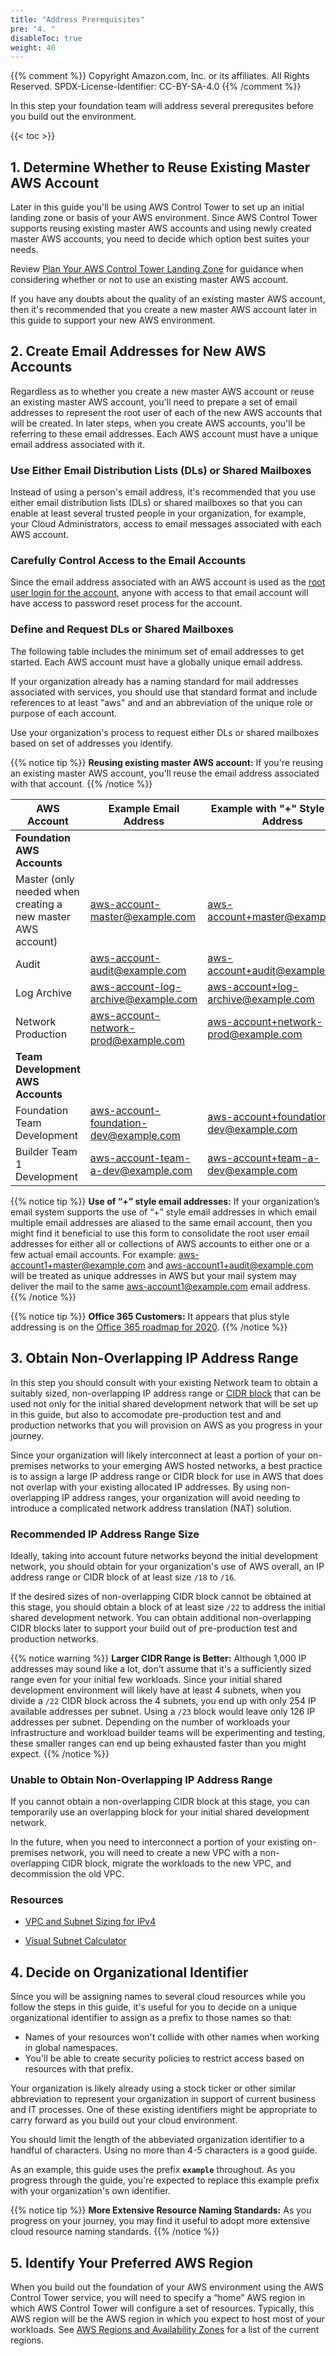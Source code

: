 ```yaml
---
title: "Address Prerequisites"
pre: "4. "
disableToc: true
weight: 40
---
```


{{% comment %}}
Copyright Amazon.com, Inc. or its affiliates. All Rights Reserved.
SPDX-License-Identifier: CC-BY-SA-4.0
{{% /comment %}}

In this step your foundation team will address several prerequsites before you build out the environment.

{{< toc >}}

## 1. Determine Whether to Reuse Existing Master AWS Account

Later in this guide you'll be using AWS Control Tower to set up an initial landing zone or basis of your AWS environment.  Since AWS Control Tower supports reusing existing master AWS accounts and using newly created master AWS accounts, you need to decide which option best suites your needs.

Review [Plan Your AWS Control Tower Landing Zone](https://docs.aws.amazon.com/controltower/latest/userguide/planning-your-deployment.html) for guidance when considering whether or not to use an existing master AWS account.

If you have any doubts about the quality of an existing master AWS account, then it's recommended that you create a new master AWS account later in this guide to support your new AWS environment.

## 2. Create Email Addresses for New AWS Accounts

Regardless as to whether you create a new master AWS account or reuse an existing master AWS account, you'll need to prepare a set of email addresses to represent the root user of each of the new AWS accounts that will be created. In later steps, when you create AWS accounts, you'll be referring to these email addresses. Each AWS account must have a unique email address associated with it.

### Use Either Email Distribution Lists (DLs) or Shared Mailboxes
Instead of using a person's email address, it's recommended that you use either email distribution lists (DLs) or shared mailboxes so that you can enable at least several trusted people in your organization, for example, your Cloud Administrators, access to email messages associated with each AWS account.

### Carefully Control Access to the Email Accounts
Since the email address associated with an AWS account is used as the [root user login for the account](https://docs.aws.amazon.com/IAM/latest/UserGuide/id_root-user.html), anyone with access to that email account will have access to password reset process for the account. 

### Define and Request DLs or Shared Mailboxes
The following table includes the minimum set of email addresses to get started. Each AWS account must have a globally unique email address. 

If your organization already has a naming standard for mail addresses associated with services, you should use that standard format and include references to at least "aws" and and an abbreviation of the unique role or purpose of each account.

Use your organization's process to request either DLs or shared mailboxes based on set of addresses you identify.

{{% notice tip %}}
**Reusing existing master AWS account:** If you're reusing an existing master AWS account, you'll reuse the email address associated with that account.
{{% /notice %}}

|AWS Account	|Example Email Address|Example with "+" Style Email Address|
|---|---|---|
|**Foundation AWS Accounts**||
|Master (only needed when creating a new master AWS account)|aws-account-master@example.com|aws-account+master@example.com|
|Audit|aws-account-audit@example.com|aws-account+audit@example.com|
|Log Archive|aws-account-log-archive@example.com|aws-account+log-archive@example.com|
|Network Production|aws-account-network-prod@example.com|aws-account+network-prod@example.com|
|**Team Development AWS Accounts**|||
|Foundation Team Development|aws-account-foundation-dev@example.com|aws-account+foundation-dev@example.com|
|Builder Team 1 Development|aws-account-team-a-dev@example.com|aws-account+team-a-dev@example.com|

{{% notice tip %}}
**Use of “+” style email addresses:** If your organization’s email system supports the use of “+” style email addresses in which email multiple email addresses are aliased to the same email account, then you might find it beneficial to use this form to consolidate the root user email addresses for either all or collections of AWS accounts to either one or a few actual email accounts. For example: [aws-account1+master@example.com](mailto:aws-account1+master@example.com) and [aws-account1+audit@example.com](mailto:aws-account1+audit@example.com) will be treated as unique addresses in AWS but your mail system may deliver the mail to the same [aws-account1@example.com](mailto:aws-account1@example.com) email address.
{{% /notice %}}

{{% notice tip %}}
**Office 365 Customers:** It appears that plus style addressing is on the [Office 365 roadmap for 2020](https://techcommunity.microsoft.com/t5/exchange-team-blog/exchange-transport-news-from-microsoft-ignite-2019/ba-p/993417).
{{% /notice %}}

## 3. Obtain Non-Overlapping IP Address Range

In this step you should consult with your existing Network team to obtain a suitably sized, non-overlapping IP address range or [CIDR block](https://en.wikipedia.org/wiki/Classless_Inter-Domain_Routing) that can be used not only for the initial shared development network that will be set up in this guide, but also to accomodate pre-production test and and production networks that you will provision on AWS as you progress in your journey.

Since your organization will likely interconnect at least a portion of your on-premises networks to your emerging AWS hosted networks, a best practice is to assign a large IP address range or CIDR block for use in AWS that does not overlap with your existing allocated IP addresses. By using non-overlapping IP address ranges, your organization will avoid needing to introduce a complicated network address translation (NAT) solution.

### Recommended IP Address Range Size

Ideally, taking into account future networks beyond the initial development network, you should obtain for your organization's use of AWS overall, an IP address range or CIDR block of at least size `/18` to `/16`.

If the desired sizes of non-overlapping CIDR block cannot be obtained at this stage, you should obtain a block of at least size `/22` to address the initial shared development network.  You can obtain additional non-overlapping CIDR blocks later to support your build out of pre-production test and production networks.

{{% notice warning %}}
**Larger CIDR Range is Better:** Although 1,000 IP addresses may sound like a lot, don't assume that it's a sufficiently sized range even for your initial few workloads.  Since your initial shared development environment will likely have at least 4 subnets, when you divide a `/22` CIDR block across the 4 subnets, you end up with only 254 IP available addresses per subnet. Using a `/23` block would leave only 126 IP addresses per subnet. Depending on the number of workloads your infrastructure and workload builder teams will be experimenting and testing, these smaller ranges can end up being exhausted faster than you might expect.
{{% /notice %}}

### Unable to Obtain Non-Overlapping IP Address Range

If you cannot obtain a non-overlapping CIDR block at this stage, you can temporarily use an overlapping block for your initial shared development network. 

In the future, when you need to interconnect a portion of your existing on-premises network, you will need to create a new VPC with a non-overlapping CIDR block, migrate the workloads to the new VPC, and decommission the old VPC.

### Resources

* [VPC and Subnet Sizing for IPv4](https://docs.aws.amazon.com/vpc/latest/userguide//VPC_Subnets.html#vpc-sizing-ipv4)

* [Visual Subnet Calculator](http://www.davidc.net/sites/default/subnets/subnets.html)

## 4. Decide on Organizational Identifier

Since you will be assigning names to several cloud resources while you follow the steps in this guide, it's useful for you to decide on a unique organizational identifier to assign as a prefix to those names so that:
* Names of your resources won't collide with other names when working in global namespaces.
* You'll be able to create security policies to restrict access based on resources with that prefix.

Your organization is likely already using a stock ticker or other similar abbreviation to represent your organization in support of current business and IT processes.  One of these existing identifiers might be appropriate to carry forward as you build out your cloud environment.

You should limit the length of the abbeviated organization identifier to a handful of characters. Using no more than 4-5 characters is a good guide.

As an example, this guide uses the prefix **`example`** throughout. As you progress through the guide, you're expected to replace this example prefix with your organization's own identifier.

{{% notice tip %}}
**More Extensive Resource Naming Standards:** As you progress on your journey, you may find it useful to adopt more extensive cloud resource naming standards.
{{% /notice %}}

## 5. Identify Your Preferred AWS Region

When you build out the foundation of your AWS environment using the AWS Control Tower service, you will need to specify a “home” AWS region in which AWS Control Tower will configure a set of resources. Typically, this AWS region will be the AWS region in which you expect to host most of your workloads.  See [AWS Regions and Availability Zones](https://aws.amazon.com/about-aws/global-infrastructure/regions_az/) for a list of the current regions.